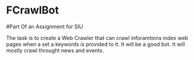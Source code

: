 # FCrawlBot

#Part Of an Assignment for SIU

The task is to create a Web Crawler that can crawl inforamtions index web pages when a set a keywords is provided to it.
It will be a good bot. It will mostly crawl throught news and events.
